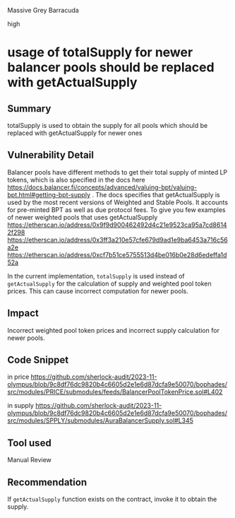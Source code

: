 Massive Grey Barracuda

high

# usage of totalSupply for newer balancer pools should be replaced with getActualSupply

## Summary
totalSupply is used to obtain the supply for all pools which should be replaced with getActualSupply for newer ones 

## Vulnerability Detail
Balancer pools have different methods to get their total supply of minted LP tokens, which is also specified in the docs here
https://docs.balancer.fi/concepts/advanced/valuing-bpt/valuing-bpt.html#getting-bpt-supply .
The docs specifies that getActualSupply is used by the most recent versions of Weighted and Stable Pools. It accounts for pre-minted BPT as well as due protocol fees. To give you few examples of newer weighted pools that uses getActualSupply
https://etherscan.io/address/0x9f9d900462492d4c21e9523ca95a7cd86142f298
https://etherscan.io/address/0x3ff3a210e57cfe679d9ad1e9ba6453a716c56a2e
https://etherscan.io/address/0xcf7b51ce5755513d4be016b0e28d6edeffa1d52a

In the current implementation, `totalSupply` is used instead of `getActualSupply` for the calculation of supply and weighted pool token prices. This can cause incorrect computation for newer pools.

## Impact
Incorrect weighted pool token prices and incorrect supply calculation for newer pools.

## Code Snippet
in price
https://github.com/sherlock-audit/2023-11-olympus/blob/9c8df76dc9820b4c6605d2e1e6d87dcfa9e50070/bophades/src/modules/PRICE/submodules/feeds/BalancerPoolTokenPrice.sol#L402

in supply
https://github.com/sherlock-audit/2023-11-olympus/blob/9c8df76dc9820b4c6605d2e1e6d87dcfa9e50070/bophades/src/modules/SPPLY/submodules/AuraBalancerSupply.sol#L345

## Tool used
Manual Review

## Recommendation
If `getActualSupply` function exists on the contract, invoke it to obtain the supply.